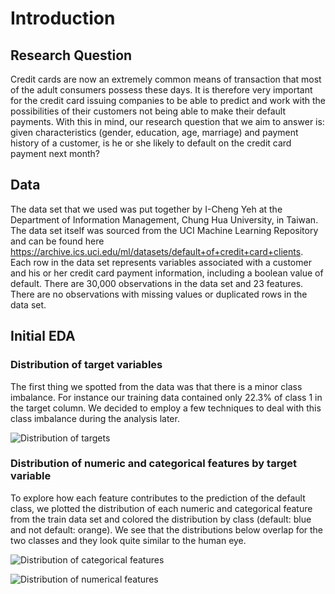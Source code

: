 # Introduction

## Research Question
Credit cards are now an extremely common means of transaction that most of the adult consumers possess these days. It is therefore very important for the credit card issuing companies to be able to predict and work with the possibilities of their customers not being able to make their default payments. With this in mind, our research question that we aim to answer is: given characteristics (gender, education, age, marriage) and payment history of a customer, is he or she likely to default on the credit card payment next month?
## Data 
The data set that we used was put together by I-Cheng Yeh at the Department of Information Management, Chung Hua University, in Taiwan. The data set itself was sourced from the UCI Machine Learning Repository and can be found here https://archive.ics.uci.edu/ml/datasets/default+of+credit+card+clients. Each row in the data set represents variables associated with a customer and his or her credit card payment information, including a boolean value of default. There are 30,000 observations in the data set and 23 features. There are no observations with missing values or duplicated rows in the data set.
## Initial EDA
### Distribution of target variables 
The first thing we spotted from the data was that there is a minor class imbalance. For instance our training data contained only 22.3% of class 1 in the target column. We decided to employ a few techniques to deal with this class imbalance during the analysis later.

![Distribution of targets](../results/images/dist_target.png)
### Distribution of numeric and categorical features by target variable 
To explore how each feature contributes to the prediction of the default class, we plotted the distribution of each numeric and categorical feature from the train data set and colored the distribution by class (default: blue and not default: orange).
We see that the distributions below overlap for the two classes and they look quite similar to the human eye.

![Distribution of categorical features](../results/images/dist_cat_feats_by_target.png)

![Distribution of numerical features](../results/images/dist_num_feats_by_target.png)
